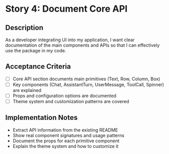 # Story 4: Document Core API

## Description

As a developer integrating UI into my application, I want clear documentation of the main components and APIs so that I can effectively use the package in my code.

## Acceptance Criteria

- [ ] Core API section documents main primitives (Text, Row, Column, Box)
- [ ] Key components (Chat, AssistantTurn, UserMessage, ToolCall, Spinner) are explained
- [ ] Props and configuration options are documented
- [ ] Theme system and customization patterns are covered

## Implementation Notes

- Extract API information from the existing README
- Show real component signatures and usage patterns
- Document the props for each primitive component
- Explain the theme system and how to customize it